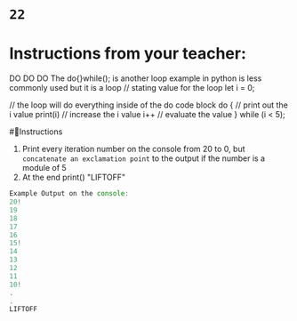 # `22`

# Instructions from your teacher:
DO DO DO
The do{}while(); is another loop example in python is less commonly used but it is a loop
// stating value for the loop
let i = 0;

// the loop will do everything inside of the do code block
do {
    // print out the i value
    print(i)
    // increase the i value
    i++
    // evaluate the value
} while (i < 5);


#📝Instructions
1. Print every iteration number on the console from 20 to 0,
 but `concatenate an exclamation point` to the output if the number
 is a module of 5
2. At the end print() "LIFTOFF"

```js
Example Output on the console:
20!
19
18
17
16
15!
14
13
12
11
10!
.
.
LIFTOFF
```